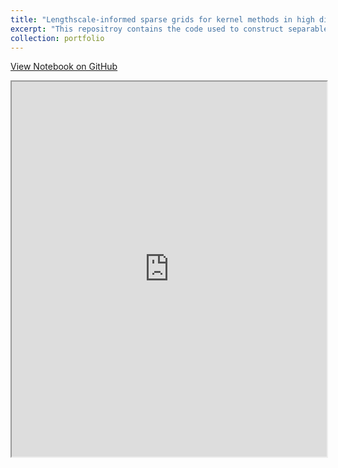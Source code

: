 ```yaml
---
title: "Lengthscale-informed sparse grids for kernel methods in high dimensions"
excerpt: "This repositroy contains the code used to construct separable Matern kernel interpolants (Gaussian processes) on lengthscale-informed sparse grid (LISG) designs for approximating functions in high dimensions. <br/><img src='/images/500x300.png'>"
collection: portfolio
---
```

[View Notebook on GitHub](https://github.com/elliot-addy/LISG/blob/main/LISG_tutorial.ipynb)
<iframe src="https://nbviewer.org/github/elliot-addy/LISG/blob/main/LISG_tutorial.ipynb" width="100%" height="600px"></iframe>

